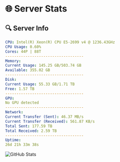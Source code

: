 # 🌐 Server Stats
## 🔍 Server Info
```yaml
CPU: Intel(R) Xeon(R) CPU E5-2699 v4 @ 1236.43GHz
CPU Usage: 0.60%
Cores: 44P | 88T
-----------------------------------
Memory:
Current Usage: 145.25 GB/503.74 GB
Available: 355.02 GB
-----------------------------------
Disk:
Current Usage: 55.33 GB/1.71 TB
Free: 1.57 TB
-----------------------------------
GPU:
No GPU detected
-----------------------------------
Network:
Current Transfer (Sent): 46.37 MB/s
Current Transfer (Received): 561.87 KB/s
Total Sent: 177.59 TB
Total Received: 2.59 TB
-----------------------------------
Uptime:
26d 21h 33m 38s
```
![GitHub Stats](https://img.shields.io/badge/Updated-2025-03-06_20:16:56-blue)